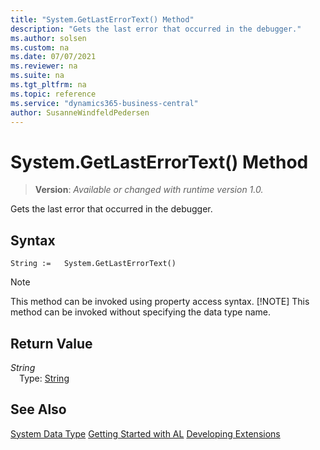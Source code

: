 ```yaml
---
title: "System.GetLastErrorText() Method"
description: "Gets the last error that occurred in the debugger."
ms.author: solsen
ms.custom: na
ms.date: 07/07/2021
ms.reviewer: na
ms.suite: na
ms.tgt_pltfrm: na
ms.topic: reference
ms.service: "dynamics365-business-central"
author: SusanneWindfeldPedersen
---
```

[//]: # (START>DO_NOT_EDIT)
[//]: # (IMPORTANT:Do not edit any of the content between here and the END>DO_NOT_EDIT.)
[//]: # (Any modifications should be made in the .xml files in the ModernDev repo.)
# System.GetLastErrorText() Method
> **Version**: _Available or changed with runtime version 1.0._

Gets the last error that occurred in the debugger.


## Syntax
```AL
String :=   System.GetLastErrorText()
```
> [!NOTE]
> This method can be invoked using property access syntax.
> [!NOTE]
> This method can be invoked without specifying the data type name.


## Return Value
*String*  
&emsp;Type: [String](../string/string-data-type.md)  



[//]: # (IMPORTANT: END>DO_NOT_EDIT)
## See Also
[System Data Type](system-data-type.md)
[Getting Started with AL](../../devenv-get-started.md)
[Developing Extensions](../../devenv-dev-overview.md)  